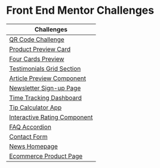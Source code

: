 # Front End Mentor Challenges

| Challenges |
| --------  |
| [QR Code Challenge](https://14avi14.github.io/front-end-mentor-challenges/qr-code-challenge-frontendmentor/) |
| [Product Preview Card](https://14avi14.github.io/front-end-mentor-challenges/product-preview-card/) |
| [Four Cards Preview](https://14avi14.github.io/front-end-mentor-challenges/four-card-feature-section-master/) |
| [Testimonials Grid Section](https://14avi14.github.io/front-end-mentor-challenges/testimonials-grid-section-main/) |
| [Article Preview Component](https://14avi14.github.io/front-end-mentor-challenges/article-preview-component-master/) |
| [Newsletter Sign-up Page](https://14avi14.github.io/front-end-mentor-challenges/newsletter-sign-up-with-success-message-main/) |
| [Time Tracking Dashboard](https://14avi14.github.io/front-end-mentor-challenges/time-tracking-dashboard-main/) |
| [Tip Calculator App](https://14avi14.github.io/front-end-mentor-challenges/tip-calculator-app-main/) |
| [Interactive Rating Component](https://14avi14.github.io/front-end-mentor-challenges/interactive-rating-component-main/) |
| [FAQ Accordion](https://14avi14.github.io/front-end-mentor-challenges/faq-accordion-main/) |
| [Contact Form](https://14avi14.github.io/front-end-mentor-challenges/contact-form-main/) | 
| [News Homepage](https://14avi14.github.io/front-end-mentor-challenges/news-homepage-main/) |
| [Ecommerce Product Page](https://14avi14.github.io/front-end-mentor-challenges/ecommerce-product-page-main/) |
